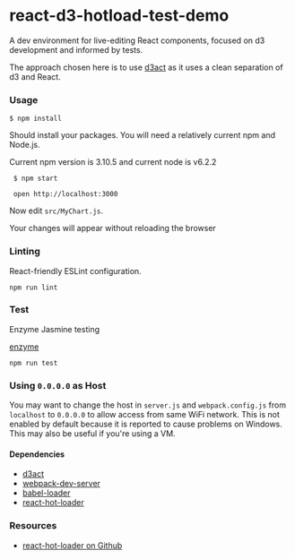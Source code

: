 react-d3-hotload-test-demo
=====================

A dev environment for live-editing React components, focused on d3 development and informed by tests.

The approach chosen here is to use [d3act](https://github.com/AnSavvides/d3act) as it uses a clean separation of d3 and React.



### Usage


    $ npm install

Should install your packages. You will need a relatively current npm and Node.js.

Current npm version is 3.10.5 and current node is v6.2.2


     $ npm start

     open http://localhost:3000

Now edit `src/MyChart.js`.

Your changes will appear without reloading the browser

### Linting

React-friendly ESLint configuration.

```
npm run lint
```

### Test

Enzyme Jasmine testing

[enzyme](https://github.com/airbnb/enzyme)

```
npm run test
```


### Using `0.0.0.0` as Host

You may want to change the host in `server.js` and `webpack.config.js` from `localhost` to `0.0.0.0` to allow access from same WiFi network. This is not enabled by default because it is reported to cause problems on Windows. This may also be useful if you're using a VM.

#### Dependencies

* [d3act](https://github.com/AnSavvides/d3act)
* [webpack-dev-server](https://github.com/webpack/webpack-dev-server)
* [babel-loader](https://github.com/babel/babel-loader)
* [react-hot-loader](https://github.com/gaearon/react-hot-loader)

### Resources

* [react-hot-loader on Github](https://github.com/gaearon/react-hot-loader)

